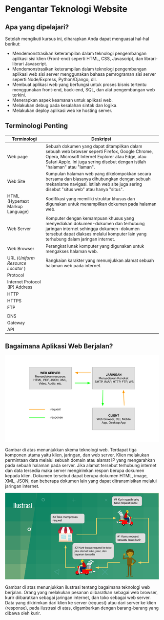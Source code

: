 # Pengantar Teknologi Website



## Apa yang dipelajari?

Setelah mengikuti kursus ini, diharapkan Anda dapat menguasai hal-hal berikut:

- Mendemonstrasikan keterampilan dalam teknologi pengembangan aplikasi sisi klien (Front-end) seperti HTML, CSS, Javascript, dan librari-librari Javascript.
- Mendemonstrasikan keterampilan dalam teknologi pengembangan aplikasi web sisi server menggunakan bahasa pemrograman sisi server seperti Node/Express, Python/Django, dll.
- Membuat aplikasi web yang berfungsi untuk proses bisnis tertentu menggunakan front-end, back-end, SQL, dan alat pengembangan web terkini.
- Menerapkan aspek keamanan untuk aplikasi web.
- Melakukan debug pada kesalahan sintak dan logika.
- Melakukan deploy aplikasi web ke hosting server.

## Terminologi Penting

| Terminologi                       | Deskripsi                                                    |
| --------------------------------- | ------------------------------------------------------------ |
| Web page                          | Sebuah dokumen yang dapat ditampilkan dalam sebuah web browser seperti Firefox, Google Chrome, Opera, Microsoft Internet Explorer atau Edge, atau Safari Apple. Ini juga sering disebut dengan istilah "halaman" atau "laman". |
| Web Site                          | Kumpulan halaman web yang dikelompokkan secara bersama dan biasanya dihubungkan dengan sebuah mekanisme navigasi. Istilah web site juga sering disebut "situs web" atau hanya "situs". |
| HTML (Hypertext Markup Language)  | Kodifikasi yang memiliki struktur khusus dan digunakan untuk menampilkan dokumen pada halaman web. |
| Web Server                        | Komputer dengan kemampuan khusus yang menyediakan dokumen-dokumen dan terhubung jaringan internet sehingga dokumen-dokumen tersebut dapat diakses melalui komputer lain yang terhubung dalam jaringan internet. |
| Web Browser                       | Perangkat lunak komputer yang digunakan untuk mengakses halaman web. |
| URL (*Uniform Resource Locator* ) | Rangkaian karakter yang menunjukkan alamat sebuah halaman web pada internet. |
| Protocol                          |                                                              |
| Internet Protocol (IP) Address    |                                                              |
| HTTP                              |                                                              |
| HTTPS                             |                                                              |
| FTP                               |                                                              |
|                                   |                                                              |
| DNS                               |                                                              |
| Gateway                           |                                                              |
| API                               |                                                              |

## Bagaimana Aplikasi Web Berjalan?

![](../tekweb/images/img_0_1.png)

Gambar di atas menunjukkan skema teknologi web. Terdapat tiga komponen utama yaitu klien, jaringan, dan web server. Klien melakukan permintaan data melalui sebuah domain atau alamat IP yang mengarahkan pada sebuah halaman pada server. Jika alamat tersebut terhubung internet dan data tersedia maka server mengirimkan respon berupa dokumen kepada klien. Dokumen tersebut dapat berupa dokumen HTML, image, XML, JSON, dan beberapa dokumen lain yang dapat ditransmisikan melalui jaringan internet.

 ![](../tekweb/images/img_0_2.png)



Gambar di atas menunjukkan ilustrasi tentang bagaimana teknologi web berjalan. Orang yang melakukan pesanan diibaratkan sebagai web browser, kurir diibaratkan sebagai jaringan internet, dan toko sebagai web server. Data yang dikirimkan dari klien ke server (request) atau dari server ke klien (response), pada ilustrasi di atas, digambarkan dengan barang-barang yang dibawa oleh kurir.

